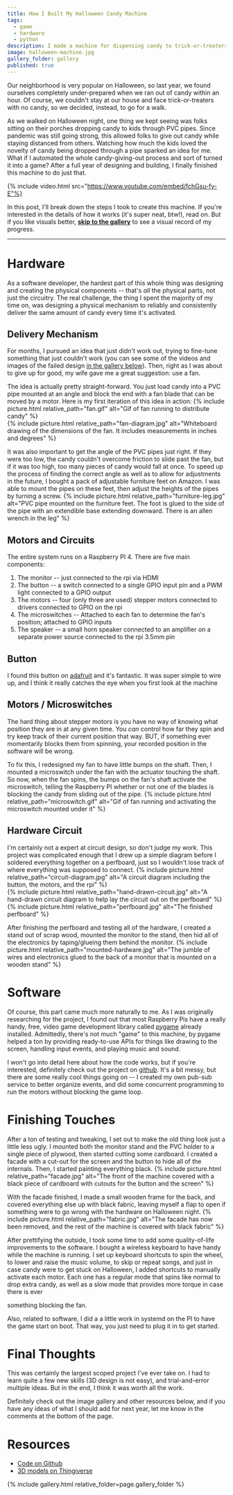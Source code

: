 ```yaml
---
title: How I Built My Halloween Candy Machine
tags:
  - game
  - hardware
  - python
description: I made a machine for dispensing candy to trick-or-treaters this Halloween
image: halloween-machine.jpg
gallery_folder: gallery
published: true
---
```


Our neighborhood is very popular on Halloween, so last year, we found ourselves completely under-prepared when we ran out of candy within an hour. Of course, we couldn't stay at our house and face trick-or-treaters with no candy, so we decided, instead, to go for a walk.

As we walked on Halloween night, one thing we kept seeing was folks sitting on their porches dropping candy to kids through PVC pipes. Since pandemic was still going strong, this allowed folks to give out candy while staying distanced from others. Watching how much the kids loved the novelty of candy being dropped through a pipe sparked an idea for me. What if I automated the whole candy-giving-out process and sort of turned it into a game? After a full year of designing and building, I finally finished this machine to do just that.

{% include video.html src="https://www.youtube.com/embed/fchGsu-fy-E"%}

In this post, I'll break down the steps I took to create this machine. If you're interested in the details of how it works (it's super neat, btw!), read on. But if you like visuals better, **[skip to the gallery](#gallery)** to see a visual record of my progress.

-----

# Hardware
As a software developer, the hardest part of this whole thing was designing and creating the physical components -- that's _all_ the physical parts, not just the circuitry. The real challenge, the thing I spent the majority of my time on, was designing a physical mechanism to reliably and consistently deliver the same amount of candy every time it's activated.

## Delivery Mechanism
For months, I pursued an idea that just didn't work out, trying to fine-tune something that just couldn't work (you can see some of the videos and images of the failed design [in the gallery below](#gallery)).
Then, right as I was about to give up for good, my wife gave me a great suggestion: use a fan.

The idea is actually pretty straight-forward. You just load candy into a PVC pipe mounted at an angle and block the end with a fan blade that can be moved by a motor. Here is my first iteration of this idea in action:
{% include picture.html relative_path="fan.gif" alt="Gif of fan running to distribute candy" %}
<br/>
{% include picture.html relative_path="fan-diagram.jpg" alt="Whiteboard drawing of the dimensions of the fan. It includes measurements in inches and degrees" %}

It was also important to get the angle of the PVC pipes just right. If they were too low, the candy couldn't overcome friction to slide past the fan, but if it was too high, too many pieces of candy would fall at once.
To speed up the process of finding the correct angle as well as to allow for adjustments in the future, I bought a pack of adjustable furniture feet on Amazon. I was able to mount the pipes on these feet, then adjust the heights of the pipes by turning a screw.
{% include picture.html relative_path="furniture-leg.jpg" alt="PVC pipe mounted on the furniture feet. The foot is glued to the side of the pipe with an extendible base extending downward. There is an allen wrench in the leg" %}

## Motors and Circuits
The entire system runs on a Raspberry PI 4. There are five main components:
1. The monitor -- just connected to the rpi via HDMI
1. The button -- a switch connected to a single GPIO input pin and a PWM light connected to a GPIO output
1. The motors -- four (only three are used) stepper motors connected to drivers connected to GPIO on the rpi
1. The microswitches -- Attached to each fan to determine the fan's position; attached to GPIO inputs
1. The speaker -- a small horn speaker connected to an amplifier on a separate power source connected to the rpi 3.5mm pin

## Button
I found this button on [adafruit](https://www.adafruit.com/product/1185) and it's fantastic. It was super simple to wire up, and I think it really catches the eye when you first look at the machine

## Motors / Microswitches
The hard thing about stepper motors is you have no way of knowing what position they are in at any given time. You _can_ control how far they spin and try keep track of their current position that way. BUT, if something ever momentarily blocks them from spinning,
your recorded position in the software will be wrong.

To fix this, I redesigned my fan to have little bumps on the shaft. Then, I mounted a microswitch under the fan with the actuator touching the shaft. So now, when the fan spins, the bumps on the fan's shaft activate the microswitch, telling the Raspberry PI whether or not one of the blades is blocking the candy from sliding out of the pipe.
{% include picture.html relative_path="microswitch.gif" alt="Gif of fan running and activating the microswitch mounted under it" %}

## Hardware Circuit
I'm certainly not a expert at circuit design, so don't judge my work. This project was complicated enough that I drew up a simple diagram before I soldered everything together on a perfboard, just so I wouldn't lose track of where everything was supposed to connect.
{% include picture.html relative_path="circuit-diagram.jpg" alt="A circuit diagram including the button, the motors, and the rpi" %}
<br/>
{% include picture.html relative_path="hand-drawn-circuit.jpg" alt="A hand-drawn circuit diagram to help lay the circuit out on the perfboard" %}
<br/>
{% include picture.html relative_path="perfboard.jpg" alt="The finished perfboard" %}

After finishing the perfboard and testing all of the hardware, I created a stand out of scrap wood, mounted the monitor to the stand, then hid all of the electronics by taping/glueing them behind the monitor.
{% include picture.html relative_path="mounted-hardware.jpg" alt="The jumble of wires and electronics glued to the back of a monitor that is mounted on a wooden stand" %}

# Software
Of course, this part came much more naturally to me. As I was originally researching for the project, I found out that most Raspberry Pis have a really handy, free, video game development library called [pygame](https://www.pygame.org) already installed. Admittedly, there's not much "game" to this machine,
by pygame helped a ton by providing ready-to-use APIs for things like drawing to the screen, handling input events, and playing music and sound.

I won't go into detail here about how the code works, but if you're interested, definitely check out the project on [github](https://github.com/cnorick/halloween_dispenser_public). It's a bit messy, but there are some really cool
things going on -- I created my own pub-sub service to better organize events, and did some concurrent programming to run the motors without blocking the game loop.

# Finishing Touches
After a ton of testing and tweaking, I set out to make the old thing look just a little less ugly. I mounted both the monitor stand and the PVC holder to a single piece of plywood, then started cutting some cardboard.
I created a facade with a cut-out for the screen and the button to hide all of the internals. Then, I started painting everything black.
{% include picture.html relative_path="facade.jpg" alt="The front of the machine covered with a black piece of cardboard with cutouts for the button and the screen" %}

With the facade finished, I made a small wooden frame for the back, and covered everything else up with black fabric, leaving myself a flap to open if something were to go wrong with the hardware on Halloween night.
{% include picture.html relative_path="fabric.jpg" alt="The facade has now been removed, and the rest of the machine is covered with black fabric" %}

After prettifying the outside, I took some time to add some quality-of-life improvements to the software. I bought a wireless keyboard to have handy while the machine is running.
I set up keyboard shortcuts to spin the wheel, to lower and raise the music volume, to skip or repeat songs, and just in case candy were to get stuck on Halloween, I added
shortcuts to manually activate each motor. Each one has a regular mode that spins like normal to drop extra candy, as well as a slow mode that provides more torque in case there is ever

something blocking the fan.

Also, related to software, I did a a little work in systemd on the PI to have the game start on boot. That way, you just need to plug it in to get started.

# Final Thoughts
This was certainly the largest scoped project I've ever take on. I had to learn quite a few new skills (3D design is not easy), and trial-and-error multiple ideas. But in the end,
I think it was worth all the work.

Definitely check out the image gallery and other resources below, and if you have any ideas of what I should add for next year, let me know in the comments at the bottom of the page.

# Resources
- [Code on Github](https://github.com/cnorick/halloween_dispenser_public)
- [3D models on Thingiverse](https://www.thingiverse.com/thing:5563815)

{% include gallery.html relative_folder=page.gallery_folder %}
